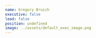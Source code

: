 ```yaml
---
name: Gregory Bruich
executive: false
lead: false
position: undefined
image: ../assets/default_exec_image.png
---
```

